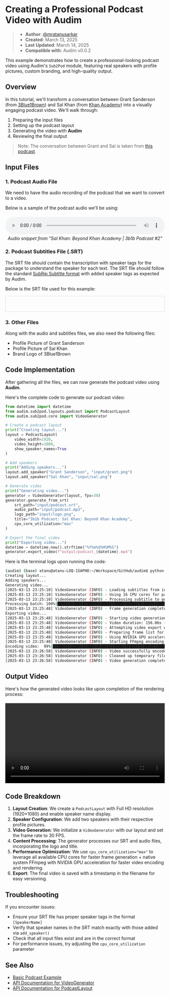 # Creating a Professional Podcast Video with Audim

> - **Author**: [@mratanusarkar](https://github.com/mratanusarkar)
> - **Created**: March 13, 2025
> - **Last Updated**: March 14, 2025
> - **Compatible with**: Audim v0.0.2

This example demonstrates how to create a professional-looking podcast video using Audim's `Sub2Pod` module, featuring real speakers with profile pictures, custom branding, and high-quality output.

## Overview

In this tutorial, we'll transform a conversation between Grant Sanderson (from [3Blue1Brown](https://www.3blue1brown.com/)) and Sal Khan (from [Khan Academy](https://www.khanacademy.org/)) into a visually engaging podcast video. We'll walk through:

1. Preparing the input files
2. Setting up the podcast layout
3. Generating the video with **Audim**
4. Reviewing the final output

> Note: The conversation between Grant and Sal is taken from [this podcast](https://www.youtube.com/watch?v=SAhKohb5e_w&t=1179s).

## Input Files

### 1. Podcast Audio File

We need to have the audio recording of the podcast that we want to convert to a video.

Below is a sample of the podcast audio we'll be using:

<div style="margin: 20px 0;">
  <audio controls style="width: 100%;">
    <source src="/examples/assets/podcast_02/podcast.mp3" type="audio/mpeg">
    Your browser does not support the audio element.
  </audio>
  <p style="text-align: center; font-style: italic; margin-top: 5px;">Audio snippet from "Sal Khan: Beyond Khan Academy | 3b1b Podcast #2"</p>
</div>

### 2. Podcast Subtitles File (.SRT)

The SRT file should contain the transcription with speaker tags for the package to understand the speaker for each text. The SRT file should follow the standard [SubRip Subtitle format](https://en.wikipedia.org/wiki/SubRip) with added speaker tags as expected by Audim.

Below is the SRT file used for this example:

<div style="max-height: 400px; overflow: auto; border: 1px solid #ddd; padding: 10px;">
    <pre id="srt-container"></pre>
</div>

<script>
fetch("/examples/assets/podcast_02/podcast.srt")
.then(response => response.text())
.then(text => {
    document.getElementById("srt-container").textContent = text;
})
.catch(error => console.error("Error loading subtitles:", error));
</script>

### 3. Other Files

Along with the audio and subtitles files, we also need the following files:

- Profile Picture of Grant Sanderson
- Profile Picture of Sal Khan
- Brand Logo of 3Blue1Brown

## Code Implementation

After gathering all the files, we can now generate the podcast video using **Audim**.

Here's the complete code to generate our podcast video:

```python
from datetime import datetime
from audim.sub2pod.layouts.podcast import PodcastLayout
from audim.sub2pod.core import VideoGenerator

# Create a podcast layout
print("Creating layout...")
layout = PodcastLayout(
    video_width=1920,
    video_height=1080,
    show_speaker_names=True
)

# Add speakers
print("Adding speakers...")
layout.add_speaker("Grant Sanderson", "input/grant.png")
layout.add_speaker("Sal Khan", "input/sal.png")

# Generate video
print("Generating video...")
generator = VideoGenerator(layout, fps=30)
generator.generate_from_srt(
    srt_path="input/podcast.srt",
    audio_path="input/podcast.mp3",
    logo_path="input/logo.png",
    title="3b1b Podcast: Sal Khan: Beyond Khan Academy",
    cpu_core_utilization="max"
)

# Export the final video
print("Exporting video...")
datetime = datetime.now().strftime("%Y%m%d%H%M%S")
generator.export_video(f"output/podcast_{datetime}.mp4")
```

Here is the terminal logs upon running the code:

```bash
(audim) (base) atanu@atanu-LOQ-15APH8:~/Workspace/GitHub/audim$ python test.py 
Creating layout...
Adding speakers...
Generating video...
[2025-03-13 23:25:10] VideoGenerator (INFO) - Loading subtitles from input/podcast.srt
[2025-03-13 23:25:10] VideoGenerator (INFO) - Using 16 CPU cores for parallel processing
[2025-03-13 23:25:10] VideoGenerator (INFO) - Processing subtitle to generate frames in 23 batches
Processing batch: 100%|███████████████████████████████████████████████████| 23/23 [00:37<00:00,  1.64s/batch, frames processed=4727]
[2025-03-13 23:25:48] VideoGenerator (INFO) - Frame generation completed: Total 4727 frames created
Exporting video...
[2025-03-13 23:25:48] VideoGenerator (INFO) - Starting video generation process with 4727 frames
[2025-03-13 23:25:48] VideoGenerator (INFO) - Video duration: 156.06s (adjusted to match audio)
[2025-03-13 23:25:48] VideoGenerator (INFO) - Attempting video export with FFmpeg encoding
[2025-03-13 23:25:48] VideoGenerator (INFO) - Preparing frame list for FFmpeg
[2025-03-13 23:25:48] VideoGenerator (INFO) - Using NVIDIA GPU acceleration for video encoding
[2025-03-13 23:25:48] VideoGenerator (INFO) - Starting FFmpeg encoding process
Encoding video:  99%|██████████████████████████████████████████████████████████████████████████████▏| 99/100 [01:09<00:00,  1.42%/s]
[2025-03-13 23:26:58] VideoGenerator (INFO) - Video successfully encoded to output/podcast_20250313232548.mp4
[2025-03-13 23:26:58] VideoGenerator (INFO) - Cleaned up temporary files in /tmp/tmpoqv_t5x6
[2025-03-13 23:26:58] VideoGenerator (INFO) - Video generation completed! Exported to: output/podcast_20250313232548.mp4
```

## Output Video

Here's how the generated video looks like upon completion of the rendering process:

<div style="text-align: center; margin: 20px 0;">
  <video controls style="width: 100%;">
    <source src="/examples/assets/podcast_02/podcast.mp4" type="video/mp4">
    Your browser does not support the video element.
  </video>
</div>

## Code Breakdown

1. **Layout Creation**: We create a `PodcastLayout` with Full HD resolution (1920×1080) and enable speaker name display.
2. **Speaker Configuration**: We add two speakers with their respective profile pictures.
3. **Video Generation**: We initialize a `VideoGenerator` with our layout and set the frame rate to 30 FPS.
4. **Content Processing**: The generator processes our SRT and audio files, incorporating the logo and title.
5. **Performance Optimization**: We use `cpu_core_utilization="max"` to leverage all available CPU cores for faster frame generation + native system FFmpeg with NVIDIA GPU acceleration for faster video encoding and rendering.
6. **Export**: The final video is saved with a timestamp in the filename for easy versioning.

## Troubleshooting

If you encounter issues:

- Ensure your SRT file has proper speaker tags in the format `[SpeakerName]`
- Verify that speaker names in the SRT match exactly with those added via `add_speaker()`
- Check that all input files exist and are in the correct format
- For performance issues, try adjusting the `cpu_core_utilization` parameter

## See Also

- [Basic Podcast Example](./v0.0.1.md)
- [API Documentation for VideoGenerator](../audim/sub2pod/core.md)
- [API Documentation for PodcastLayout](../audim/sub2pod/layouts/podcast.md)

